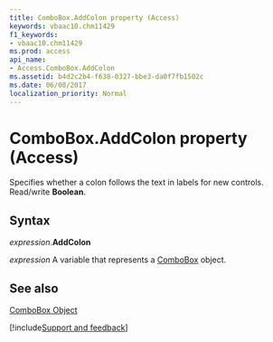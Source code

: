 ```yaml
---
title: ComboBox.AddColon property (Access)
keywords: vbaac10.chm11429
f1_keywords:
- vbaac10.chm11429
ms.prod: access
api_name:
- Access.ComboBox.AddColon
ms.assetid: b4d2c2b4-f638-0327-bbe3-da0f7fb1502c
ms.date: 06/08/2017
localization_priority: Normal
---
```



# ComboBox.AddColon property (Access)

Specifies whether a colon follows the text in labels for new controls. Read/write  **Boolean**.


## Syntax

_expression_.**AddColon**

_expression_ A variable that represents a [ComboBox](Access.ComboBox.md) object.


## See also


[ComboBox Object](Access.ComboBox.md)

[!include[Support and feedback](~/includes/feedback-boilerplate.md)]